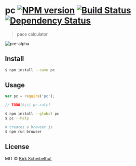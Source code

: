 # pc [![NPM version][npm-image]][npm-url] [![Build Status][travis-image]][travis-url] [![Dependency Status][daviddm-image]][daviddm-url]

> pace calculator

![pre-alpha](http://img.shields.io/badge/status-pre--alpha-lightgrey.svg)

## Install

```sh
$ npm install --save pc
```

## Usage

```js
var pc = require('pc');

// TODO(kjs) pc.calc?
```

```sh
$ npm install --global pc
$ pc --help
```

```sh
# creates a browser.js
$ npm run browser
```

## License

MIT © [Kirk Scheibelhut](http://scheibo.com)


[npm-image]: https://badge.fury.io/js/pc.svg
[npm-url]: https://npmjs.org/package/pc
[travis-image]: https://travis-ci.org/scheibo/pc.svg?branch=master
[travis-url]: https://travis-ci.org/scheibo/pc
[daviddm-image]: https://david-dm.org/scheibo/pc.svg?theme=shields.io
[daviddm-url]: https://david-dm.org/scheibo/pc
